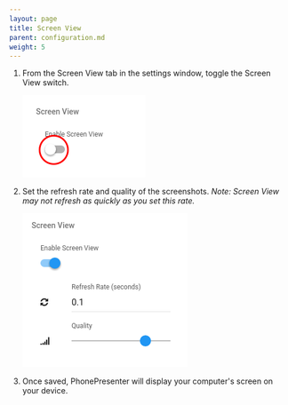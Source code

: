 ```yaml
---
layout: page
title: Screen View
parent: configuration.md
weight: 5
---
```


1. From the Screen View tab in the settings window, toggle the Screen View switch.

    ![Screen View Switch](/assets/img/screen_view_switch.png)

2. Set the refresh rate and quality of the screenshots.
    *Note: Screen View may not refresh as quickly as you set this rate.*

    ![Screen View](/assets/img/screen_view_enabled.png)

3. Once saved, PhonePresenter will display your computer's screen on your device.
